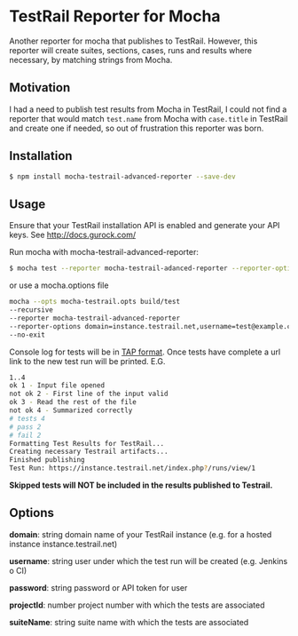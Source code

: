 # TestRail Reporter for Mocha
Another reporter for mocha that publishes to TestRail. However, this reporter will create suites, sections, cases, runs and results where necessary, by matching strings from Mocha.

## Motivation
I had a need to publish test results from Mocha in TestRail, I could not find a reporter that would match `test.name` from Mocha with `case.title` in TestRail and create one if needed, so out of frustration this reporter was born.

## Installation
```bash
$ npm install mocha-testrail-advanced-reporter --save-dev
```

## Usage
Ensure that your TestRail installation API is enabled and generate your API keys. See http://docs.gurock.com/

Run mocha with mocha-testrail-advanced-reporter:
```bash
$ mocha test --reporter mocha-testrail-adanced-reporter --reporter-options domain=instance.testrail.net,username=test@example.com,password=12345678,projectId=1,suiteName="A Suite"
```

or use a mocha.options file
```bash
mocha --opts mocha-testrail.opts build/test
--recursive
--reporter mocha-testrail-advanced-reporter
--reporter-options domain=instance.testrail.net,username=test@example.com,password=12345678,projectId=1,suiteName="A Suite"
--no-exit
```

Console log for tests will be in [TAP format](http://testanything.org). Once tests have complete a url link to the new test run will be printed. E.G.

```bash
1..4
ok 1 - Input file opened
not ok 2 - First line of the input valid
ok 3 - Read the rest of the file
not ok 4 - Summarized correctly
# tests 4
# pass 2
# fail 2
Formatting Test Results for TestRail...
Creating necessary Testrail artifacts...
Finished publishing
Test Run: https://instance.testrail.net/index.php?/runs/view/1
```
**Skipped tests will NOT be included in the results published to Testrail.**

## Options

**domain**: string domain name of your TestRail instance (e.g. for a hosted instance instance.testrail.net)

**username**: string user under which the test run will be created (e.g. Jenkins o CI)

**password**: string password or API token for user

**projectId**: number project number with which the tests are associated

**suiteName**: string suite name with which the tests are associated
